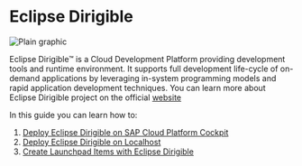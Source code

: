 # Eclipse Dirigible

![Plain graphic](https://github.com/dirigiblelabs/curriculum/blob/master/PavelHadzhiev/dirigible.png)

Eclipse Dirigible™ is a Cloud Development Platform providing development tools and runtime environment. 
It supports full development life-cycle of on-demand applications by leveraging in-system programming models and rapid application development techniques.
You can learn more about Eclipse Dirigible project on the official [website](http://www.dirigible.io)

In this guide you can learn how to:

1. [Deploy Eclipse Dirigible on SAP Cloud Platform Cockpit](SAPHCPDeployment.md)
2. [Deploy Eclipse Dirigible on Localhost](..LocalhostDeployment.md)
3. [Create Launchpad Items with Eclipse Dirigible](..LaunchpadItems.md)
